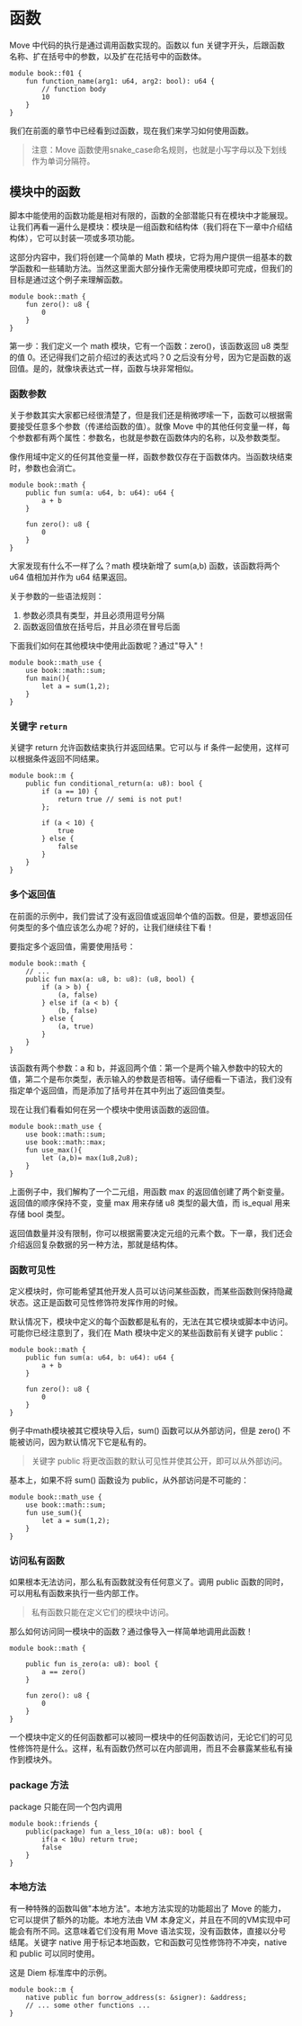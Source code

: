 # 函数

Move 中代码的执行是通过调用函数实现的。函数以 fun 关键字开头，后跟函数名称、扩在括号中的参数，以及扩在花括号中的函数体。

```Move
module book::f01 {
    fun function_name(arg1: u64, arg2: bool): u64 {
        // function body
        10
    }
}
```

我们在前面的章节中已经看到过函数，现在我们来学习如何使用函数。

> 注意：Move 函数使用snake_case命名规则，也就是小写字母以及下划线作为单词分隔符。


## 模块中的函数

脚本中能使用的函数功能是相对有限的，函数的全部潜能只有在模块中才能展现。让我们再看一遍什么是模块：模块是一组函数和结构体（我们将在下一章中介绍结构体），它可以封装一项或多项功能。

这部分内容中，我们将创建一个简单的 Math 模块，它将为用户提供一组基本的数学函数和一些辅助方法。当然这里面大部分操作无需使用模块即可完成，但我们的目标是通过这个例子来理解函数。

```Move
module book::math {
    fun zero(): u8 {
        0
    }
}
```

第一步：我们定义一个 math 模块，它有一个函数：zero()，该函数返回 u8 类型的值 0。还记得我们之前介绍过的表达式吗？0 之后没有分号，因为它是函数的返回值。是的，就像块表达式一样，函数与块非常相似。

### 函数参数

关于参数其实大家都已经很清楚了，但是我们还是稍微啰嗦一下，函数可以根据需要接受任意多个参数（传递给函数的值）。就像 Move 中的其他任何变量一样，每个参数都有两个属性：参数名，也就是参数在函数体内的名称，以及参数类型。

像作用域中定义的任何其他变量一样，函数参数仅存在于函数体内。当函数块结束时，参数也会消亡。

```Move
module book::math {
    public fun sum(a: u64, b: u64): u64 {
        a + b
    }

    fun zero(): u8 {
        0
    }
}
```

大家发现有什么不一样了么？math 模块新增了 sum(a,b) 函数，该函数将两个 u64 值相加并作为 u64 结果返回。

关于参数的一些语法规则：

1. 参数必须具有类型，并且必须用逗号分隔
2. 函数返回值放在括号后，并且必须在冒号后面

下面我们如何在其他模块中使用此函数呢？通过"导入"！

```Move
module book::math_use {
    use book::math::sum;
    fun main(){
        let a = sum(1,2);
    }
}
```

### 关键字 `return`

关键字 return 允许函数结束执行并返回结果。它可以与 if 条件一起使用，这样可以根据条件返回不同结果。

```Move
module book::m {
    public fun conditional_return(a: u8): bool {
        if (a == 10) {
            return true // semi is not put!
        };

        if (a < 10) {
            true
        } else {
            false
        }
    }
}
```

### 多个返回值

在前面的示例中，我们尝试了没有返回值或返回单个值的函数。但是，要想返回任何类型的多个值应该怎么办呢？好的，让我们继续往下看！

要指定多个返回值，需要使用括号：

```Move
module book::math {
    // ...
    public fun max(a: u8, b: u8): (u8, bool) {
        if (a > b) {
            (a, false)
        } else if (a < b) {
            (b, false)
        } else {
            (a, true)
        }
    }
}

```

该函数有两个参数：a 和 b，并返回两个值：第一个是两个输入参数中的较大的值，第二个是布尔类型，表示输入的参数是否相等。请仔细看一下语法，我们没有指定单个返回值，而是添加了括号并在其中列出了返回值类型。

现在让我们看看如何在另一个模块中使用该函数的返回值。

```Move
module book::math_use {
    use book::math::sum;
    use book::math::max;
    fun use_max(){
        let (a,b)= max(1u8,2u8);
    }
}

```
上面例子中，我们解构了一个二元组，用函数 max 的返回值创建了两个新变量。返回值的顺序保持不变，变量 max 用来存储 u8 类型的最大值，而 is_equal 用来存储 bool 类型。

返回值数量并没有限制，你可以根据需要决定元组的元素个数。下一章，我们还会介绍返回复杂数据的另一种方法，那就是结构体。

### 函数可见性

定义模块时，你可能希望其他开发人员可以访问某些函数，而某些函数则保持隐藏状态。这正是函数可见性修饰符发挥作用的时候。

默认情况下，模块中定义的每个函数都是私有的，无法在其它模块或脚本中访问。可能你已经注意到了，我们在 Math 模块中定义的某些函数前有关键字 public：

```Move
module book::math {
    public fun sum(a: u64, b: u64): u64 {
        a + b
    }

    fun zero(): u8 {
        0
    }
}

```

例子中math模块被其它模块导入后，sum() 函数可以从外部访问，但是 zero() 不能被访问，因为默认情况下它是私有的。

> 关键字 public 将更改函数的默认可见性并使其公开，即可以从外部访问。

基本上，如果不将 sum() 函数设为 public，从外部访问是不可能的：

```Move
module book::math_use {
    use book::math::sum;
    fun use_sum(){
        let a = sum(1,2);
    }
}
```

### 访问私有函数

如果根本无法访问，那么私有函数就没有任何意义了。调用 public 函数的同时，可以用私有函数来执行一些内部工作。

> 私有函数只能在定义它们的模块中访问。

那么如何访问同一模块中的函数？通过像导入一样简单地调用此函数！

```Move
module book::math {

    public fun is_zero(a: u8): bool {
        a == zero()
    }

    fun zero(): u8 {
        0
    }
}
```

一个模块中定义的任何函数都可以被同一模块中的任何函数访问，无论它们的可见性修饰符是什么。这样，私有函数仍然可以在内部调用，而且不会暴露某些私有操作到模块外。


### package 方法

package 只能在同一个包内调用

```move
module book::friends {
    public(package) fun a_less_10(a: u8): bool {
        if(a < 10u) return true;
        false
    }
}

```


### 本地方法

有一种特殊的函数叫做"本地方法"。本地方法实现的功能超出了 Move 的能力，它可以提供了额外的功能。本地方法由 VM 本身定义，并且在不同的VM实现中可能会有所不同。这意味着它们没有用 Move 语法实现，没有函数体，直接以分号结尾。关键字 native 用于标记本地函数，它和函数可见性修饰符不冲突，native 和 public 可以同时使用。

这是 Diem 标准库中的示例。

```Move
module book::m {
    native public fun borrow_address(s: &signer): &address;
    // ... some other functions ...
}
```